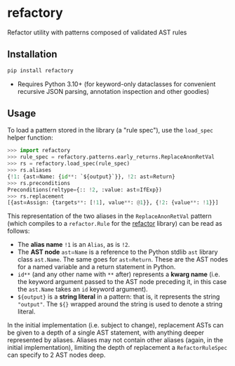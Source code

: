 # refactory
Refactor utility with patterns composed of validated AST rules

## Installation

```sh
pip install refactory
```

- Requires Python 3.10+ (for keyword-only dataclasses for convenient recursive JSON parsing,
  annotation inspection and other goodies)

## Usage

To load a pattern stored in the library (a "rule spec"), use the `load_spec` helper function:

```py
>>> import refactory
>>> rule_spec = refactory.patterns.early_returns.ReplaceAnonRetVal
>>> rs = refactory.load_spec(rule_spec)
>>> rs.aliases
{!1: {ast⠶Name: {id**: `${output}`}}, !2: ast⠶Return}
>>> rs.preconditions
Preconditions(reltype={:: !2, :value: ast⠶IfExp})
>>> rs.replacement
[{ast⠶Assign: {targets**: [!1], value**: @1}}, {!2: {value**: !1}}]
```

This representation of the two aliases in the `ReplaceAnonRetVal` pattern (which compiles to a
`refactor.Rule` for the [refactor][refactor-lib] library) can be read as follows:

[refactor-lib]: https://github.com/isidentical/refactor/

- The **alias name** `!1` is an `Alias`, as is `!2`.
- The **AST node** `ast⠶Name` is a reference to the Python stdlib `ast` library class `ast.Name`.
  The same goes for `ast⠶Return`. These are the AST nodes for a named variable and a return
  statement in Python.
- `id**` (and any other name with `**` after) represents a **kwarg name** (i.e. the keyword argument
  passed to the AST node preceding it, in this case the `ast.Name` takes an `id` keyword argument).
- `${output}` is a **string literal** in a pattern: that is, it represents the string `"output"`.
  The `${}` wrapped around the string is used to denote a string literal.

In the initial implementation (i.e. subject to change),
replacement ASTs can be given to a depth of a single AST statement,
with anything deeper represented by aliases.
Aliases may not contain other aliases (again, in the initial implementation),
limiting the depth of replacement a `RefactorRuleSpec` can specify to 2 AST nodes deep.
